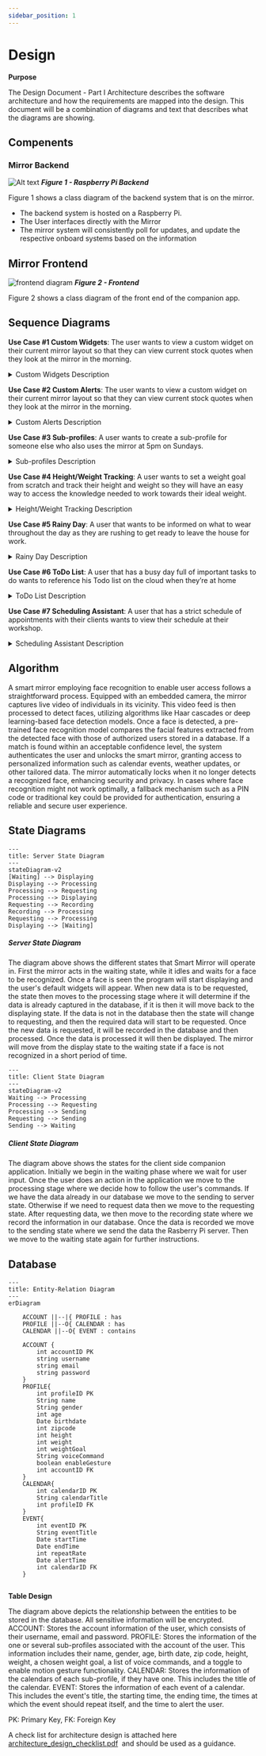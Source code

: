 ```yaml
---
sidebar_position: 1
---
```

# Design
**Purpose**

The Design Document - Part I Architecture describes the software architecture and how the requirements are mapped into the design. This document will be a combination of diagrams and text that describes what the diagrams are showing.

## Compenents

### Mirror Backend
![Alt text](image-1.png)
***Figure 1 - Raspberry Pi Backend***

Figure 1 shows a class diagram of the backend system that is on the mirror. 
- The backend system is hosted on a Raspberry Pi.
- The User interfaces directly with the Mirror
- The mirror system will consistently poll for updates, and update the respective onboard systems based on the information

## Mirror Frontend

![frontend diagram](frontend.png)
***Figure 2 - Frontend***

Figure 2 shows a class diagram of the front end of the companion app.


## Sequence Diagrams

**Use Case #1 Custom Widgets**: The user wants to view a custom widget on their current mirror layout so that they can view current stock quotes when they look at the mirror in the morning.
<details>
<summary>
Custom Widgets Description
</summary>
  
The user:
1. Opens the companion app.
2. Navigates to the Widget section of the app.
3. Presses the Add New Widget button. 
4. Selects a stock-related widget from the list of widgets available.
5. Chooses which sub-profile and where on the mirror the widget shall be added.
6. Saves their progress.
7. Walks up to the mirror to turn the mirror on.
8. Observes the mirror reflecting the user's changes.

![Use Case 1 - Custom Widgets](https://github.com/Capstone-Projects-2023-Fall/project-smart-mirror/assets/123747098/77f4e202-5f4a-4507-b4a8-98698a2a7d83)

</details>

**Use Case #2 Custom Alerts**: The user wants to view a custom widget on their current mirror layout so that they can view current stock quotes when they look at the mirror in the morning.

<details>
<summary>
Custom Alerts Description
</summary>

1. Opens the companion app.
2. Navigates to the Reminder section of the app.
3. Presses the New Reminder button.
4. Clicks on the title field and gives the reminder a title. (Optional) (There will be a default value.)
5. Clicks on the time field to input the date and time that the timer should go off.
6. Saves their progress.
7. When the date and time of the reminder matches the current date and time, is alerted by the mirror turning on its screen, displaying the title, time and date of the alarm for 10 seconds, and playing a soft sound.
![CustomAlerts](https://github.com/Capstone-Projects-2023-Fall/project-smart-mirror/assets/112418620/70902a24-e404-4c36-bd77-646c16b8507f)
  
</details>

**Use Case #3 Sub-profiles**: A user wants to create a sub-profile for someone else who also uses the mirror at 5pm on Sundays.

<details>
<summary>
Sub-profiles Description
</summary>

1. Opens the companion app.
2. Navigates to the Sub-Profile section of the app.
3. Clicks on the Create Sub-Profile button.
4. Clicks on the title field and gives the Sub-Profile a name.
5. Adds and customizes the elements on the mirror layout of the new Sub-Profile.
6. Inputs Sunday and 5pm into the Scheduled Switching field.
7. Saves their progress.
8. Is able to view their sub-profile on the mirror at 5pm on Sundays.
![usecase3](https://github.com/Capstone-Projects-2023-Fall/project-smart-mirror/assets/73204434/64ed78b2-2b71-4e37-a506-89d6d6119470)

</details>

**Use Case #4 Height/Weight Tracking**: A user wants to set a weight goal from scratch and track their height and weight so they will have an easy way to access the knowledge needed to work towards their ideal weight.

<details>
<summary>
Height/Weight Tracking Description
</summary>

1. Opens the companion app.
2. Navigates to the Health section of the app.
3. Presses the Add Weight Goal button.
4. Inputs their desired weight.
5. Inputs their height and weight.
6. Saves their progress.
7. May update their height and weight when they wish.
9. Adds the built-in health widget to their sub-profile.
8. Is able to view their weight goal and weight history.
![Height_Weight Tracking](https://github.com/Capstone-Projects-2023-Fall/project-smart-mirror/assets/112418620/db79c4be-2220-4459-b44f-fa02a9755224)  
  
</details>

**Use Case #5 Rainy Day**: A user that wants to be informed on what to wear throughout the day as they are rushing to get ready to leave the house for work.
<details>
<summary>
Rainy Day Description
</summary>

1. They step in front of the mirror as they do their daily morning routine in the bathroom.
2. The camera detects the user’s face with the camera and turns on the screen display behind the 2 way mirror.
3. The mirror's Rasberry Pi retrieves data from the Open Weather API.
3. The mirrors widget display shows a heavy rain forecast icon in the afternoon despite being currently clear as day.
4. The user remembers to grab their raincoat and umbrella and goes about their day avoiding the uncomfortableness of cold rain.
![sequence diagram](https://github.com/Capstone-Projects-2023-Fall/project-smart-mirror/assets/70285068/14a00b33-b869-43c2-982b-b520063bfc68)

</details>


**Use Case #6 ToDo List**: A user that has a busy day full of important tasks to do wants to reference his Todo list on the cloud when they’re at home
<details>
<summary>
ToDo List Description
</summary>

1. The user opens up the smart mirror companion app and fills out his important task of checking in with his family member weekly after work.
2. The user goes about his normal routine, gets back home later on and views their mirror which reminds them of their task.
3. After being reminded, they call their family members and see how they are doing.
4. When the call is finished they open the companion app and check off their task for this week.

![Use case 6](https://github.com/Capstone-Projects-2023-Fall/project-smart-mirror/assets/74268497/3af74675-8621-435a-96a1-2f9e3bbda73b)

</details>

**Use Case #7  Scheduling Assistant**: A user that has a strict schedule of appointments with their clients wants to view their schedule at their workshop.
<details>
<summary>
Scheduling Assistant Description
</summary>


1. The user steps in front of their mirror at their workshop.
2. The camera detects the user’s face with the camera and turns on the screen display behind the 2 way mirror.
3. User glances at the calendar display widget on the screen and sees that their next appointment is in 20 minutes.
4. They get ready for their appointment with their client.
5. The client asks to have a followup appointment next month, the user decides to mark this in their companion app.
6. They open their google calendar app and denote the information for this event.
7. They will click submit and the event will appear on their smart mirror the day of the event.
8. On the day of the next event, the event shows on the display.

![Alt text](image.png)

</details>



## Algorithm

A smart mirror employing face recognition to enable user access follows a straightforward process. Equipped with an embedded camera, the mirror captures live video of individuals in its vicinity. This video feed is then processed to detect faces, utilizing algorithms like Haar cascades or deep learning-based face detection models. Once a face is detected, a pre-trained face recognition model compares the facial features extracted from the detected face with those of authorized users stored in a database. If a match is found within an acceptable confidence level, the system authenticates the user and unlocks the smart mirror, granting access to personalized information such as calendar events, weather updates, or other tailored data. The mirror automatically locks when it no longer detects a recognized face, enhancing security and privacy. In cases where face recognition might not work optimally, a fallback mechanism such as a PIN code or traditional key could be provided for authentication, ensuring a reliable and secure user experience.


## State Diagrams
```mermaid
---
title: Server State Diagram
---
stateDiagram-v2
[Waiting] --> Displaying
Displaying --> Processing
Processing --> Requesting
Processing --> Displaying
Requesting --> Recording
Recording --> Processing
Requesting --> Processing
Displaying --> [Waiting]
```

##### Server State Diagram
The diagram above shows the different states that Smart Mirror will operate in. First the mirror acts in the waiting state, while it idles and waits for a face to be recognized. Once a face is seen the program will start displaying and the user's default widgets will appear. When new data is to be requested, the state then moves to the processing stage where it will determine if the data is already captured in the database, if it is then it will move back to the displaying state. If the data is not in the database then the state will change to requesting, and then the required data will start to be requested. Once the new data is requested, it will be recorded in the database and then processed. Once the data is processed it will then be displayed. The mirror will move from the display state to the waiting state if a face is not recognized in a short period of time.

```mermaid
---
title: Client State Diagram
---
stateDiagram-v2
Waiting --> Processing
Processing --> Requesting
Processing --> Sending
Requesting --> Sending
Sending --> Waiting
```

##### Client State Diagram
The diagram above shows the states for the client side companion application. Initially we begin in the waiting phase where we wait for user input. Once the user does an action in the application we move to the processing stage where we decide how to follow the user's commands. If we have the data already in our database we move to the sending to server state. Otherwise if we need to request data then we move to the requesting state. After requesting data, we then move to the recording state where we record the information in our database. Once the data is recorded we move to the sending state where we send the data the Rasberry Pi server. Then we move to the waiting state again for further instructions.




## Database

```mermaid
---
title: Entity-Relation Diagram
---
erDiagram

    ACCOUNT ||--|{ PROFILE : has
    PROFILE ||--O{ CALENDAR : has
    CALENDAR ||--O{ EVENT : contains
    
    ACCOUNT {
        int accountID PK
        string username
        string email
        string password
    }
    PROFILE{
        int profileID PK
        String name
        String gender
        int age
        Date birthdate
        int zipcode
        int height
        int weight
        int weightGoal
        String voiceCommand
        boolean enableGesture
        int accountID FK
    }
    CALENDAR{
        int calendarID PK
        String calendarTitle
        int profileID FK
    }
    EVENT{
        int eventID PK
        String eventTitle
        Date startTime
        Date endTime
        int repeatRate
        Date alertTime
        int calendarID FK
    }
    
```

**Table Design**

The diagram above depicts the relationship between the entities to be stored in the database. All sensitive information will be encrypted.
ACCOUNT: Stores the account information of the user, which consists of their username, email and password.
PROFILE: Stores the information of the one or several sub-profiles associated with the account of the user. This information includes their name, gender, age, birth date, zip code, height, weight, a chosen weight goal, a list of voice commands, and a toggle to enable motion gesture functionality.
CALENDAR: Stores the information of the calendars of each sub-profile, if they have one. This includes the title of the calendar.
EVENT: Stores the information of each event of a calendar. This includes the event's title, the starting time, the ending time, the times at which the event should repeat itself, and the time to alert the user.

PK: Primary Key, FK: Foreign Key

A check list for architecture design is attached here [architecture\_design\_checklist.pdf](https://templeu.instructure.com/courses/106563/files/16928870/download?wrap=1 "architecture_design_checklist.pdf")  and should be used as a guidance.
